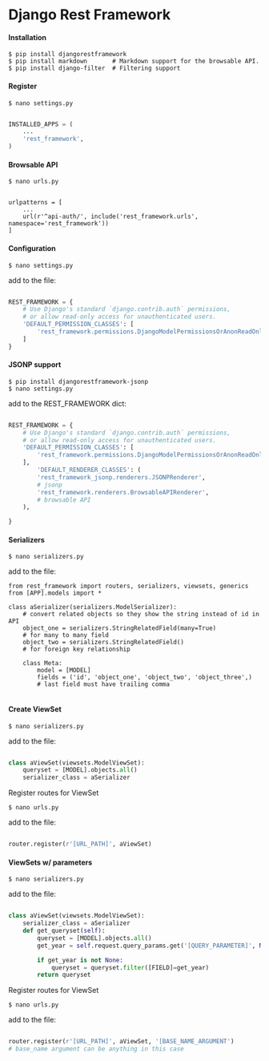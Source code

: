 Django Rest Framework
=====================

#### Installation

    $ pip install djangorestframework
    $ pip install markdown       # Markdown support for the browsable API.
    $ pip install django-filter  # Filtering support

#### Register

    $ nano settings.py
    
``` python 

INSTALLED_APPS = (
    ...
    'rest_framework',
)

```

#### Browsable API

    $ nano urls.py

``` 

urlpatterns = [
    ...
    url(r'^api-auth/', include('rest_framework.urls', namespace='rest_framework'))
]

```

#### Configuration

    $ nano settings.py

add to the file:

``` python 

REST_FRAMEWORK = {
    # Use Django's standard `django.contrib.auth` permissions,
    # or allow read-only access for unauthenticated users.
    'DEFAULT_PERMISSION_CLASSES': [
        'rest_framework.permissions.DjangoModelPermissionsOrAnonReadOnly'
    ]
}

```


#### JSONP support

    $ pip install djangorestframework-jsonp
    $ nano settings.py
    
add to the REST_FRAMEWORK dict:

``` python 

REST_FRAMEWORK = {
    # Use Django's standard `django.contrib.auth` permissions,
    # or allow read-only access for unauthenticated users.
    'DEFAULT_PERMISSION_CLASSES': [
        'rest_framework.permissions.DjangoModelPermissionsOrAnonReadOnly'
    ],
        'DEFAULT_RENDERER_CLASSES': (
        'rest_framework_jsonp.renderers.JSONPRenderer',
        # jsonp
        'rest_framework.renderers.BrowsableAPIRenderer',
        # browsable API
    ),

}

```


#### Serializers 

    $ nano serializers.py

add to the file:

```
from rest_framework import routers, serializers, viewsets, generics
from [APP].models import *

class aSerializer(serializers.ModelSerializer):
    # convert related objects so they show the string instead of id in API
    object_one = serializers.StringRelatedField(many=True)
    # for many to many field
    object_two = serializers.StringRelatedField()
    # for foreign key relationship
    
    class Meta:
        model = [MODEL]
        fields = ('id', 'object_one', 'object_two', 'object_three',)
        # last field must have trailing comma


```

#### Create ViewSet

    $ nano serializers.py

add to the file:

``` python

class aViewSet(viewsets.ModelViewSet):
    queryset = [MODEL].objects.all()
    serializer_class = aSerializer

```

Register routes for ViewSet

    $ nano urls.py

add to the file:

``` python

router.register(r'[URL_PATH]', aViewSet)

```

#### ViewSets w/ parameters 

    $ nano serializers.py
    
add to the file:

``` python

class aViewSet(viewsets.ModelViewSet):
    serializer_class = aSerializer
    def get_queryset(self):
        queryset = [MODEL].objects.all()
        get_year = self.request.query_params.get('[QUERY_PARAMETER]', None)

        if get_year is not None:
            queryset = queryset.filter([FIELD]=get_year)
        return queryset

```

Register routes for ViewSet

    $ nano urls.py

add to the file:

``` python

router.register(r'[URL_PATH]', aViewSet, '[BASE_NAME_ARGUMENT')
# base_name argument can be anything in this case

```

